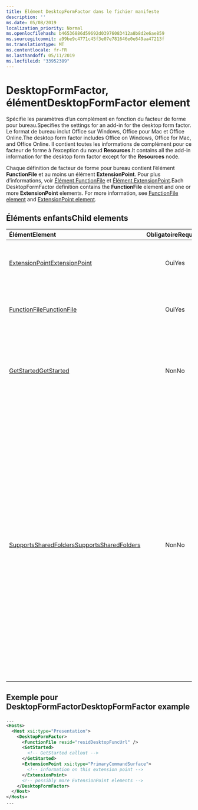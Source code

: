 ```yaml
---
title: Élément DesktopFormFactor dans le fichier manifeste
description: ''
ms.date: 05/08/2019
localization_priority: Normal
ms.openlocfilehash: b46536886d59692d03976083412a8b8d2e6ae859
ms.sourcegitcommit: a99be9c4771c45f3e07e781646e0e649aa47213f
ms.translationtype: MT
ms.contentlocale: fr-FR
ms.lasthandoff: 05/11/2019
ms.locfileid: "33952389"
---
```

# <a name="desktopformfactor-element"></a><span data-ttu-id="66ef8-102">DesktopFormFactor, élément</span><span class="sxs-lookup"><span data-stu-id="66ef8-102">DesktopFormFactor element</span></span>

<span data-ttu-id="66ef8-103">Spécifie les paramètres d’un complément en fonction du facteur de forme pour bureau.</span><span class="sxs-lookup"><span data-stu-id="66ef8-103">Specifies the settings for an add-in for the desktop form factor.</span></span> <span data-ttu-id="66ef8-104">Le format de bureau inclut Office sur Windows, Office pour Mac et Office Online.</span><span class="sxs-lookup"><span data-stu-id="66ef8-104">The desktop form factor includes Office on Windows, Office for Mac, and Office Online.</span></span> <span data-ttu-id="66ef8-105">Il contient toutes les informations de complément pour ce facteur de forme à l’exception du nœud **Resources**.</span><span class="sxs-lookup"><span data-stu-id="66ef8-105">It contains all the add-in information for the desktop form factor except for the  **Resources** node.</span></span>

<span data-ttu-id="66ef8-p102">Chaque définition de facteur de forme pour bureau contient l’élément **FunctionFile** et au moins un élément **ExtensionPoint**. Pour plus d’informations, voir [Élément FunctionFile](functionfile.md) et [Élément ExtensionPoint](extensionpoint.md).</span><span class="sxs-lookup"><span data-stu-id="66ef8-p102">Each DesktopFormFactor definition contains the  **FunctionFile** element and one or more **ExtensionPoint** elements. For more information, see [FunctionFile element](functionfile.md) and [ExtensionPoint element](extensionpoint.md).</span></span>

## <a name="child-elements"></a><span data-ttu-id="66ef8-108">Éléments enfants</span><span class="sxs-lookup"><span data-stu-id="66ef8-108">Child elements</span></span>

| <span data-ttu-id="66ef8-109">Élément</span><span class="sxs-lookup"><span data-stu-id="66ef8-109">Element</span></span>                               | <span data-ttu-id="66ef8-110">Obligatoire</span><span class="sxs-lookup"><span data-stu-id="66ef8-110">Required</span></span> | <span data-ttu-id="66ef8-111">Description</span><span class="sxs-lookup"><span data-stu-id="66ef8-111">Description</span></span>  |
|:--------------------------------------|:--------:|:-------------|
| [<span data-ttu-id="66ef8-112">ExtensionPoint</span><span class="sxs-lookup"><span data-stu-id="66ef8-112">ExtensionPoint</span></span>](extensionpoint.md)   | <span data-ttu-id="66ef8-113">Oui</span><span class="sxs-lookup"><span data-stu-id="66ef8-113">Yes</span></span>      | <span data-ttu-id="66ef8-114">Définit l’emplacement où se trouvent les fonctionnalités d’un complément</span><span class="sxs-lookup"><span data-stu-id="66ef8-114">Defines where an add-in exposes functionality.</span></span> |
| [<span data-ttu-id="66ef8-115">FunctionFile</span><span class="sxs-lookup"><span data-stu-id="66ef8-115">FunctionFile</span></span>](functionfile.md)       | <span data-ttu-id="66ef8-116">Oui</span><span class="sxs-lookup"><span data-stu-id="66ef8-116">Yes</span></span>      | <span data-ttu-id="66ef8-117">URL pointant vers un fichier qui contient les fonctions JavaScript.</span><span class="sxs-lookup"><span data-stu-id="66ef8-117">A URL to a file that contains JavaScript functions.</span></span>|
| [<span data-ttu-id="66ef8-118">GetStarted</span><span class="sxs-lookup"><span data-stu-id="66ef8-118">GetStarted</span></span>](getstarted.md)           | <span data-ttu-id="66ef8-119">Non</span><span class="sxs-lookup"><span data-stu-id="66ef8-119">No</span></span>       | <span data-ttu-id="66ef8-120">Définit la légende qui s’affiche lorsque vous installez le complément dans des hôtes Word, Excel ou PowerPoint.</span><span class="sxs-lookup"><span data-stu-id="66ef8-120">Defines the callout that appears when installing the add-in in Word, Excel, or PowerPoint hosts.</span></span> |
| [<span data-ttu-id="66ef8-121">SupportsSharedFolders</span><span class="sxs-lookup"><span data-stu-id="66ef8-121">SupportsSharedFolders</span></span>](supportssharedfolders.md) | <span data-ttu-id="66ef8-122">Non</span><span class="sxs-lookup"><span data-stu-id="66ef8-122">No</span></span> | <span data-ttu-id="66ef8-123">Définit si le complément Outlook est disponible dans les scénarios de délégation et est défini sur *false* par défaut.</span><span class="sxs-lookup"><span data-stu-id="66ef8-123">Defines whether the Outlook add-in is available in delegate scenarios and is set to *false* by default.</span></span><br><br><span data-ttu-id="66ef8-124">**Important**: étant donné que l’accès délégué pour les compléments Outlook est actuellement en préversion, les `SupportSharedFolders` compléments qui utilisent l’élément ne peuvent pas être publiés dans AppSource ou déployés via un déploiement centralisé.</span><span class="sxs-lookup"><span data-stu-id="66ef8-124">**Important**: Because delegate access for Outlook add-ins is currently in preview, add-ins that use the `SupportSharedFolders` element cannot be published to AppSource or deployed via centralized deployment.</span></span> |

## <a name="desktopformfactor-example"></a><span data-ttu-id="66ef8-125">Exemple pour DesktopFormFactor</span><span class="sxs-lookup"><span data-stu-id="66ef8-125">DesktopFormFactor example</span></span>

```xml
...
<Hosts>
  <Host xsi:type="Presentation">
    <DesktopFormFactor>
      <FunctionFile resid="residDesktopFuncUrl" />
      <GetStarted>
        <!-- GetStarted callout -->
      </GetStarted>
      <ExtensionPoint xsi:type="PrimaryCommandSurface">
        <!-- information on this extension point -->
      </ExtensionPoint>
      <!-- possibly more ExtensionPoint elements -->
    </DesktopFormFactor>
  </Host>
</Hosts>
...
```
